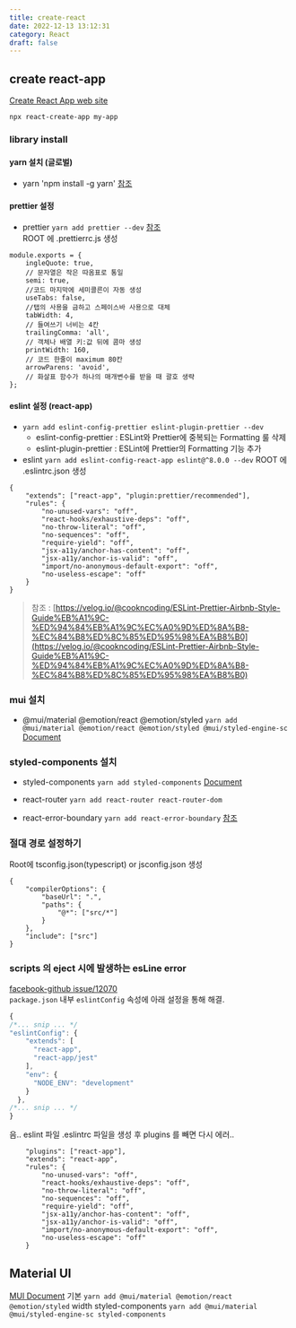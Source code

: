 ```yaml
---
title: create-react
date: 2022-12-13 13:12:31
category: React
draft: false
---
```


## create react-app

[Create React App web site](https://create-react-app.dev/) 
```
npx react-create-app my-app
```

### library install

#### yarn 설치  (글로벌)
- yarn 'npm install -g yarn' [참조](https://www.holaxprogramming.com/2017/12/21/node-yarn-tutorials/)

#### prettier 설정
- prettier `yarn add prettier --dev` [참조](https://dev-yakuza.posstree.com/ko/react/prettier/) <br>
  ROOT 에 .prettierrc.js 생성
```
module.exports = {
    ingleQuote: true,
    // 문자열은 작은 따옴표로 통일
    semi: true,
    //코드 마지막에 세미콜른이 자동 생성
    useTabs: false,
    //탭의 사용을 금하고 스페이스바 사용으로 대체
    tabWidth: 4,
    // 들여쓰기 너비는 4칸
    trailingComma: 'all',
    // 객체나 배열 키:값 뒤에 콤마 생성
    printWidth: 160,
    // 코드 한줄이 maximum 80칸
    arrowParens: 'avoid',
    // 화살표 함수가 하나의 매개변수를 받을 때 괄호 생략
};
```
#### eslint 설정 (react-app)
- `yarn add eslint-config-prettier eslint-plugin-prettier --dev`<br>
  - eslint-config-prettier : ESLint와 Prettier에 중복되는 Formatting 룰 삭제<br>
  - eslint-plugin-prettier : ESLint에 Prettier의 Formatting 기능 추가
- eslint `yarn add eslint-config-react-app eslint@^8.0.0 --dev`
  ROOT 에 .eslintrc.json 생성
```
{
    "extends": ["react-app", "plugin:prettier/recommended"],
    "rules": {
        "no-unused-vars": "off",
        "react-hooks/exhaustive-deps": "off",
        "no-throw-literal": "off",
        "no-sequences": "off",
        "require-yield": "off",
        "jsx-a11y/anchor-has-content": "off",
        "jsx-a11y/anchor-is-valid": "off",
        "import/no-anonymous-default-export": "off",
        "no-useless-escape": "off"
    }
}
```
>  참조 : [https://velog.io/@cookncoding/ESLint-Prettier-Airbnb-Style-Guide%EB%A1%9C-%ED%94%84%EB%A1%9C%EC%A0%9D%ED%8A%B8-%EC%84%B8%ED%8C%85%ED%95%98%EA%B8%B0](https://velog.io/@cookncoding/ESLint-Prettier-Airbnb-Style-Guide%EB%A1%9C-%ED%94%84%EB%A1%9C%EC%A0%9D%ED%8A%B8-%EC%84%B8%ED%8C%85%ED%95%98%EA%B8%B0) 

### mui 설치
- @mui/material @emotion/react @emotion/styled `yarn add @mui/material @emotion/react @emotion/styled @mui/styled-engine-sc` [Document](https://mui.com/material-ui/getting-started/installation/)

### styled-components 설치
- styled-components `yarn add styled-components` [Document](https://styled-components.com/)


- react-router `yarn add react-router react-router-dom`
- react-error-boundary `yarn add react-error-boundary` [참조](https://velog.io/@bbaa3218/React-%EC%97%90%EB%9F%AC-%EB%B0%94%EC%9A%B4%EB%8D%94%EB%A6%ACError-Boundary)


### 절대 경로 설정하기
Root에 tsconfig.json(typescript) or jsconfig.json 생성
```
{
    "compilerOptions": {
        "baseUrl": ".",
        "paths": {
            "@*": ["src/*"]
        }
    },
    "include": ["src"]
}
```

### scripts 의 eject 시에 발생하는 esLine error
[facebook-github issue/12070](https://github.com/facebook/create-react-app/issues/12070)<br>
`package.json` 내부 `eslintConfig` 속성에 아래 설정을 통해 해결.
```js
{
/*... snip ... */
"eslintConfig": {
    "extends": [
      "react-app",
      "react-app/jest"
    ],
    "env": {
      "NODE_ENV": "development"
    }
  },
/*... snip ... */
}
```
음.. eslint 파일 .eslintrc 파일을 생성 후 plugins 를 빼면 다시 에러..
```
    "plugins": ["react-app"],
    "extends": "react-app",
    "rules": {
        "no-unused-vars": "off",
        "react-hooks/exhaustive-deps": "off",
        "no-throw-literal": "off",
        "no-sequences": "off",
        "require-yield": "off",
        "jsx-a11y/anchor-has-content": "off",
        "jsx-a11y/anchor-is-valid": "off",
        "import/no-anonymous-default-export": "off",
        "no-useless-escape": "off"
    }
```



## Material UI
[MUI Document](https://mui.com/material-ui/getting-started/installation/)
기본
`yarn add @mui/material @emotion/react @emotion/styled`
width styled-components
`yarn add @mui/material @mui/styled-engine-sc styled-components`
